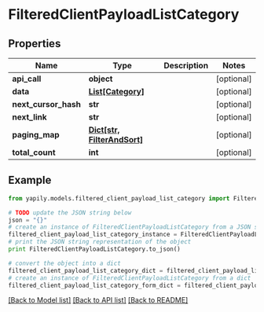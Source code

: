 # FilteredClientPayloadListCategory


## Properties

Name | Type | Description | Notes
------------ | ------------- | ------------- | -------------
**api_call** | **object** |  | [optional] 
**data** | [**List[Category]**](Category.md) |  | [optional] 
**next_cursor_hash** | **str** |  | [optional] 
**next_link** | **str** |  | [optional] 
**paging_map** | [**Dict[str, FilterAndSort]**](FilterAndSort.md) |  | [optional] 
**total_count** | **int** |  | [optional] 

## Example

```python
from yapily.models.filtered_client_payload_list_category import FilteredClientPayloadListCategory

# TODO update the JSON string below
json = "{}"
# create an instance of FilteredClientPayloadListCategory from a JSON string
filtered_client_payload_list_category_instance = FilteredClientPayloadListCategory.from_json(json)
# print the JSON string representation of the object
print FilteredClientPayloadListCategory.to_json()

# convert the object into a dict
filtered_client_payload_list_category_dict = filtered_client_payload_list_category_instance.to_dict()
# create an instance of FilteredClientPayloadListCategory from a dict
filtered_client_payload_list_category_form_dict = filtered_client_payload_list_category.from_dict(filtered_client_payload_list_category_dict)
```
[[Back to Model list]](../README.md#documentation-for-models) [[Back to API list]](../README.md#documentation-for-api-endpoints) [[Back to README]](../README.md)


